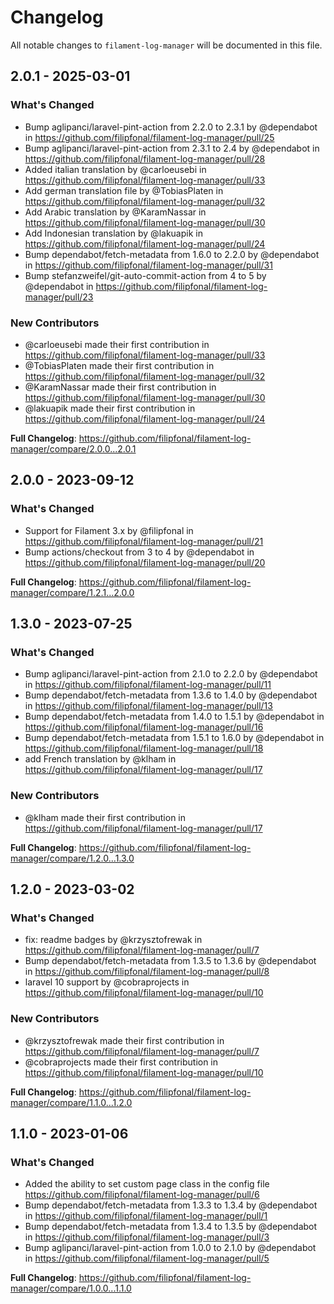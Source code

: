 # Changelog

All notable changes to `filament-log-manager` will be documented in this file.

## 2.0.1 - 2025-03-01

### What's Changed

* Bump aglipanci/laravel-pint-action from 2.2.0 to 2.3.1 by @dependabot in https://github.com/filipfonal/filament-log-manager/pull/25
* Bump aglipanci/laravel-pint-action from 2.3.1 to 2.4 by @dependabot in https://github.com/filipfonal/filament-log-manager/pull/28
* Added italian translation by @carloeusebi in https://github.com/filipfonal/filament-log-manager/pull/33
* Add german translation file by @TobiasPlaten in https://github.com/filipfonal/filament-log-manager/pull/32
* Add Arabic translation by @KaramNassar in https://github.com/filipfonal/filament-log-manager/pull/30
* Add Indonesian translation by @lakuapik in https://github.com/filipfonal/filament-log-manager/pull/24
* Bump dependabot/fetch-metadata from 1.6.0 to 2.2.0 by @dependabot in https://github.com/filipfonal/filament-log-manager/pull/31
* Bump stefanzweifel/git-auto-commit-action from 4 to 5 by @dependabot in https://github.com/filipfonal/filament-log-manager/pull/23

### New Contributors

* @carloeusebi made their first contribution in https://github.com/filipfonal/filament-log-manager/pull/33
* @TobiasPlaten made their first contribution in https://github.com/filipfonal/filament-log-manager/pull/32
* @KaramNassar made their first contribution in https://github.com/filipfonal/filament-log-manager/pull/30
* @lakuapik made their first contribution in https://github.com/filipfonal/filament-log-manager/pull/24

**Full Changelog**: https://github.com/filipfonal/filament-log-manager/compare/2.0.0...2.0.1

## 2.0.0 - 2023-09-12

### What's Changed

- Support for Filament 3.x by @filipfonal in https://github.com/filipfonal/filament-log-manager/pull/21
- Bump actions/checkout from 3 to 4 by @dependabot in https://github.com/filipfonal/filament-log-manager/pull/20

**Full Changelog**: https://github.com/filipfonal/filament-log-manager/compare/1.2.1...2.0.0

## 1.3.0 - 2023-07-25

### What's Changed

- Bump aglipanci/laravel-pint-action from 2.1.0 to 2.2.0 by @dependabot in https://github.com/filipfonal/filament-log-manager/pull/11
- Bump dependabot/fetch-metadata from 1.3.6 to 1.4.0 by @dependabot in https://github.com/filipfonal/filament-log-manager/pull/13
- Bump dependabot/fetch-metadata from 1.4.0 to 1.5.1 by @dependabot in https://github.com/filipfonal/filament-log-manager/pull/16
- Bump dependabot/fetch-metadata from 1.5.1 to 1.6.0 by @dependabot in https://github.com/filipfonal/filament-log-manager/pull/18
- add French translation by @klham in https://github.com/filipfonal/filament-log-manager/pull/17

### New Contributors

- @klham made their first contribution in https://github.com/filipfonal/filament-log-manager/pull/17

**Full Changelog**: https://github.com/filipfonal/filament-log-manager/compare/1.2.0...1.3.0

## 1.2.0 - 2023-03-02

### What's Changed

- fix: readme badges by @krzysztofrewak in https://github.com/filipfonal/filament-log-manager/pull/7
- Bump dependabot/fetch-metadata from 1.3.5 to 1.3.6 by @dependabot in https://github.com/filipfonal/filament-log-manager/pull/8
- laravel 10 support by @cobraprojects in https://github.com/filipfonal/filament-log-manager/pull/10

### New Contributors

- @krzysztofrewak made their first contribution in https://github.com/filipfonal/filament-log-manager/pull/7
- @cobraprojects made their first contribution in https://github.com/filipfonal/filament-log-manager/pull/10

**Full Changelog**: https://github.com/filipfonal/filament-log-manager/compare/1.1.0...1.2.0

## 1.1.0 - 2023-01-06

### What's Changed

- Added the ability to set custom page class in the config file https://github.com/filipfonal/filament-log-manager/pull/6
- Bump dependabot/fetch-metadata from 1.3.3 to 1.3.4 by @dependabot in https://github.com/filipfonal/filament-log-manager/pull/1
- Bump dependabot/fetch-metadata from 1.3.4 to 1.3.5 by @dependabot in https://github.com/filipfonal/filament-log-manager/pull/3
- Bump aglipanci/laravel-pint-action from 1.0.0 to 2.1.0 by @dependabot in https://github.com/filipfonal/filament-log-manager/pull/5

**Full Changelog**: https://github.com/filipfonal/filament-log-manager/compare/1.0.0...1.1.0
